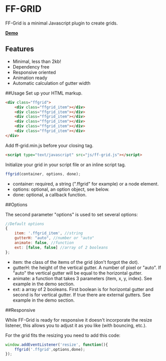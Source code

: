 # FF-GRID
FF-Grid is a minimal Javascript plugin to create grids.

**[Demo](http://felixfaure.github.io/ff-grid/)**

## Features
- Minimal, less than 2kb!
- Dependency free
- Responsive oriented
- Animation ready
- Automatic calculation of gutter width

##Usage
Set up your HTML markup.
```html
<div class="ffgrid">
    <div class="ffgrid_item"></div>
    <div class="ffgrid_item"></div>
    <div class="ffgrid_item"></div>
    <div class="ffgrid_item"></div>
    <div class="ffgrid_item"></div>
    <div class="ffgrid_item"></div>
</div>
```
Add ff-grid.min.js before your closing tag.

```html
<script type="text/javascript" src="js/ff-grid.js"></script>
```

Initialize your grid in your script file or an inline script tag.

```js
ffgrid(container, options, done);
```


- container: required, a string (".ffgrid" for example) or a node element.
- options: optional, an option object, see below.
- done: optional, a callback function.

##Options

The second parameter "options" is used to set several options:

```js
//Default options
{
    item: '.ffgrid_item', //string
    gutterH: "auto", //number or "auto"
    animate: false, //function
    ext: [false, false] //array of 2 booleans
};
```

- item: the class of the items of the grid (don't forgot the dot).
- gutterH: the height of the vertical gutter. A number of pixel or "auto". If "auto" the vertical gutter will be equal to the horizontal gutter.
- animate: a function that takes 3 parameters (item, x, y, index). See example in the demo section.
- ext: a array of 2 booleans. First boolean is for horizontal gutter and second is for vertical gutter. If true there are external gutters. See example in the demo section.

##Responsive

While FF-Grid is ready for responsive it doesn't incorporate the resize listener, this allows you to adjust it as you like (with bouncing, etc.).

For the grid fits the resizing you need to add this code:

```js
window.addEventListener('resize', function(){
    ffgrid('.ffgrid',options,done);
});
```
